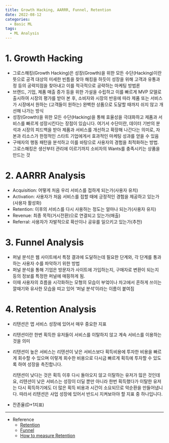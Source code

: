 ```yaml
---
title: Growth Hacking, AARRR, Funnel, Retention
date: 2022-08-12
categories:
  - Basic ML 
tags: 
  - ML Analysis
---
```


# 1. Growth Hacking

- 그로스해킹(Growth Hacking)은 성장(Growth)을 위한 모든 수단(Hacking)이란 뜻으로 공격 대상의 미세한 빈틈을 찾아 해킹을 하듯이 성장을 위해 고객과 유통과정 등의 공략지점을 찾아내고 이를 적극적으로 공략하는 마케팅 방법론
- 브랜드, 기업, 제품 매출 증가 등을 위한 가설을 수립하고 이를 빠르게 MVP 모델로 출시하여 시장의 평가를 받아 본 후, 소비자와 시장의 반응에 따라 제품 또는 서비스가 시장에서 원하는 (고객들이 원하는) 완벽한 상품으로 도달할 때까지 쉬지 않고 개선해 나가는 방식
- 성장(Growth)을 위한 모든 수단(Hacking)을 통해 효율성을 극대화하고 제품과 서비스를 빠르게 성장시킨다는 장점이 있습니다. 여기서 수단이란, 데이터 기반의 분석과 시장의 피드백을 받아 제품과 서비스를 개선하고 확장해 나간다는 의미로, 자본과 리소스가 한정적인 스타트 기업에게서 효과적인 마케팅 성과를 얻을 수 있음
- 구매자의 행동 패턴을 분석하고 이를 바탕으로 사용자의 경험을 최적화하는 방법. 그로스해킹은 생산부터 관리에 이르기까지 소비자의 Wants를 충족시키는 상품을 만드는 것

# 2. AARRR Analysis

- Acquisition: 어떻게 처음 우리 서비스를 접하게 되는가(사용자 유치)
- Activation: 사용자가 처음 서비스를 접할 때에 긍정적인 경험을 제공하고 있는가(사용자 활성화)
- Retention: 이후의 서비스를 다시 사용하는 정도는 얼마나 되는가(사용자 유지)
- Revenue: 최종 목적(거시전환)으로 연결되고 있는가(매출)
- Referral: 사용자가 자발적으로 확산이나 공유를 일으키고 있는가(추천)

# 3. Funnel Analysis

- 퍼널 분석은 웹 사이트에서 특정 결과에 도달하는데 필요한 단계와, 각 단계를 통과하는 사용자 수를 파악하기 위한 방법
- 퍼널 분석을 통해 기업은 방문자가 사이트에 가입하는지, 구매자로 변환이 되는지 등의 정보를 특정한 퍼널에 매핑하게 됨.
- 이때 사용자의 흐름을 시각화하는 모형의 모습이 부엌이나 차고에서 흔하게 쓰이는 깔때기와 유사한 모습을 띠고 있어 ‘퍼널 분석’이라는 이름이 붙여짐

# 4. Retention Analysis

- 리텐션은 앱 서비스 성장에 있어서 매우 중요한 지표
- 리텐션이란 한번 획득한 유저들이 서비스를 이탈하지 않고 계속 서비스를 이용하는 것을 의미
- 리텐션이 높은 서비스는 리텐션이 낮은 서비스보다 획득비용에 투자한 비용을 빠르게 회수할 수 있으며 이렇게 회수한 비용으로 다시금 빠르게 획득에 투자할 수 있도록 하여 성장을 촉진합니다.
    
    리텐션이 낮다는 것은 획득 이후 다시 돌아오지 않고 이탈하는 유저가 많은 것인데요, 리텐션이 낮은 서비스는 성장이 더딜 뿐만 아니라 한번 획득했다가 이탈한 유저는 다시 획득하기에도 더 많은 획득 비용과 시간이 소요되므로 악순환을 만들어냅니다. 따라서 리텐션은 사업 성장에 있어서 반드시 지켜보아야 할 지표 중 하나입니다.
    
- 잔존율(D+1지표)

---

- Reference
  - [Retention](https://liftoff.io/ko/blog/taling-strategies-for-user-retention/)
  - [Funnel](https://mixpanel.com/ko/blog/funnel-analysis/)
  - [How to measure Retention](https://blog.ab180.co/posts/retention-series-3-1)